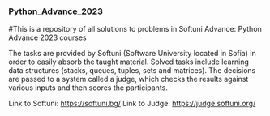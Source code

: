 ### Python_Advance_2023
#This is a repository of all solutions to problems in Softuni Advance: Python Advance 2023 courses

The tasks are provided by Softuni (Software University located in Sofia) in order to easily absorb the taught material.
Solved tasks include learning data structures (stacks, queues, tuples, sets and matrices).
The decisions are passed to a system called a judge, which checks the results against various inputs and then scores the participants.

Link to Softuni: https://softuni.bg/
Link to Judge: https://judge.softuni.org/
